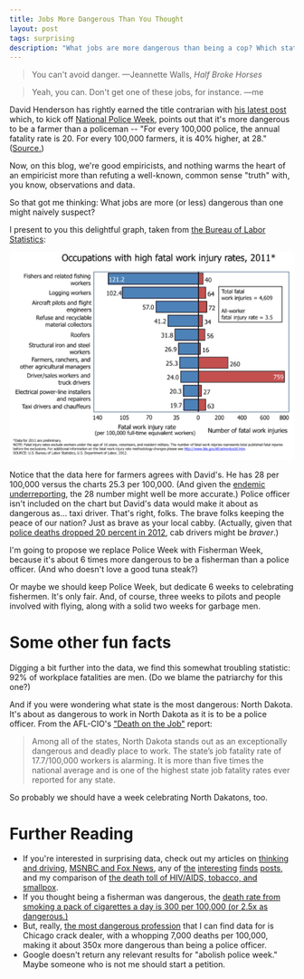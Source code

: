 ```yaml
---
title: Jobs More Dangerous Than You Thought
layout: post
tags: surprising
description: "What jobs are more dangerous than being a cop? Which state is the most dangerous? Answers to these questions and more."
---
```


> You can't avoid danger.
<span id="quote-attribute">—Jeannette Walls, <em>Half Broke Horses</em></span>

> Yeah, you can. Don't get one of these jobs, for instance.
<span id="quote-attribute">—me</span>

David Henderson has rightly earned the title contrarian with [his latest post](http://econlog.econlib.org/archives/2014/05/half-staff_for.html) which, to kick off [National Police Week](http://www.policeweek.org/), points out that it's more dangerous to be a farmer than a policeman -- "For every 100,000 police, the annual fatality rate is 20. For every 100,000 farmers, it is 40% higher, at 28." ([Source.](http://www.econlib.org/library/Enc/RiskandSafety.html))

Now, on this blog, we're good empiricists, and nothing warms the heart of an empiricist more than refuting a well-known, common sense "truth" with, you know, observations and data.

So that got me thinking: What jobs are more (or less) dangerous than one might naively suspect?

I present to you this delightful graph, taken from [the Bureau of Labor Statistics](http://www.bls.gov/iif/oshcfoi1.htm):

!["Image of occupations with high fatality rates, from 2011."](/img/jobs-by-danger.png)

Notice that the data here for farmers agrees with David's. He has 28 per 100,000 versus the charts 25.3 per 100,000. (And given the [endemic underreporting](http://www.ncbi.nlm.nih.gov/pubmed/9973879), the 28 number might well be more accurate.) Police officer isn't included on the chart but David's data would make it about as dangerous as... taxi driver. That's right, folks. The brave folks keeping the peace of our nation? Just as brave as your local cabby. (Actually, given that [police deaths dropped 20 percent in 2012](http://www.bls.gov/news.release/cfoi.nr0.htm), cab drivers might be *braver*.)

I'm going to propose we replace Police Week with Fisherman Week, because it's about 6 times more dangerous to be a fisherman than a police officer. (And who doesn't love a good tuna steak?) 

Or maybe we should keep Police Week, but dedicate 6 weeks to celebrating fishermen. It's only fair. And, of course, three weeks to pilots and people involved with flying, along with a solid two weeks for garbage men.

# Some other fun facts

Digging a bit further into the data, we find this somewhat troubling statistic: 92% of workplace fatalities are men. (Do we blame the patriarchy for this one?)

And if you were wondering what state is the most dangerous: North Dakota. It's about as dangerous to work in North Dakota as it is to be a police officer. From the AFL-CIO's ["Death on the Job"](http://www.aflcio.org/Issues/Job-Safety/Death-on-the-Job-Report) report: 

> Among all of the states, North Dakota stands out as an exceptionally dangerous and deadly place to work. The state’s job fatality rate of 17.7/100,000 workers is alarming. It is more than five times the national average and is one of the highest state job fatality rates ever reported for any state. 

So probably we should have a week celebrating North Dakatons, too. 

# Further Reading

* If you're interested in surprising data, check out my articles on [thinking and driving](http://rs.io/2014/03/08/dont-think-and-drive.html), [MSNBC and Fox News](http://rs.io/2014/03/10/time-to-retire-the-fox-news-punching-bag.html), any of [the](http://rs.io/2014/05/15/more-links-for-may.html) [interesting](http://rs.io/2014/05/02/links-for-may.html) [finds](http://rs.io/2014/04/19/more-links-for-april.html) [posts](http://rs.io/2014/04/07/links-for-april.html), and my comparison of [the death toll of HIV/AIDS, tobacco, and smallpox](http://rs.io/2013/11/07/the-terrible-future-isnt-smallpox-edition.html).
* If you thought being a fisherman was dangerous, the [death rate from smoking a pack of cigarettes a day is 300 per 100,000 (or 2.5x as dangerous.)](http://www.econlib.org/library/Enc/RiskandSafety.html)
* But, really, [the most dangerous profession](http://www.econlib.org/library/Enc/RiskandSafety.html) that I can find data for is Chicago crack dealer, with a whopping 7,000 deaths per 100,000, making it about 350x more dangerous than being a police officer. 
* Google doesn't return any relevant results for "abolish police week." Maybe someone who is not me should start a petition.
